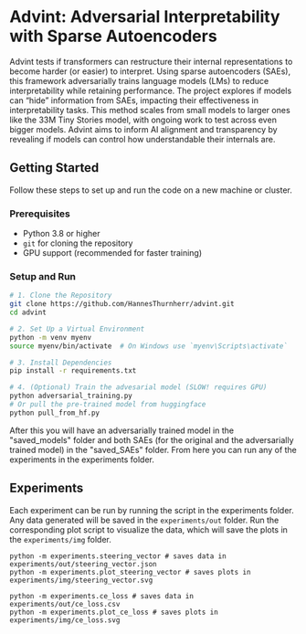 # Advint: Adversarial Interpretability with Sparse Autoencoders

Advint tests if transformers can restructure their internal representations to become harder (or easier) to interpret. Using sparse autoencoders (SAEs), this framework adversarially trains language models (LMs) to reduce interpretability while retaining performance. The project explores if models can “hide” information from SAEs, impacting their effectiveness in interpretability tasks. This method scales from small models to larger ones like the 33M Tiny Stories model, with ongoing work to test across even bigger models. Advint aims to inform AI alignment and transparency by revealing if models can control how understandable their internals are.


## Getting Started

Follow these steps to set up and run the code on a new machine or cluster.

### Prerequisites

- Python 3.8 or higher
- `git` for cloning the repository
- GPU support (recommended for faster training)

### Setup and Run

```bash
# 1. Clone the Repository
git clone https://github.com/HannesThurnherr/advint.git
cd advint

# 2. Set Up a Virtual Environment
python -m venv myenv
source myenv/bin/activate  # On Windows use `myenv\Scripts\activate`

# 3. Install Dependencies
pip install -r requirements.txt

# 4. (Optional) Train the advesarial model (SLOW! requires GPU)
python adversarial_training.py
# Or pull the pre-trained model from huggingface
python pull_from_hf.py 

```
After this you will have an adversarially trained model in the "saved_models" folder and both SAEs (for the original and the adversarially trained model) in the "saved_SAEs" folder. From here you can run any of the experiments in the experiments folder.


## Experiments

Each experiment can be run by running the script in the experiments folder. Any data generated will be saved in the `experiments/out` folder.
Run the corresponding plot script to visualize the data, which will save the plots in the `experiments/img` folder.

```
python -m experiments.steering_vector # saves data in experiments/out/steering_vector.json
python -m experiments.plot_steering_vector # saves plots in experiments/img/steering_vector.svg

python -m experiments.ce_loss # saves data in experiments/out/ce_loss.csv
python -m experiments.plot_ce_loss # saves plots in experiments/img/ce_loss.svg
```